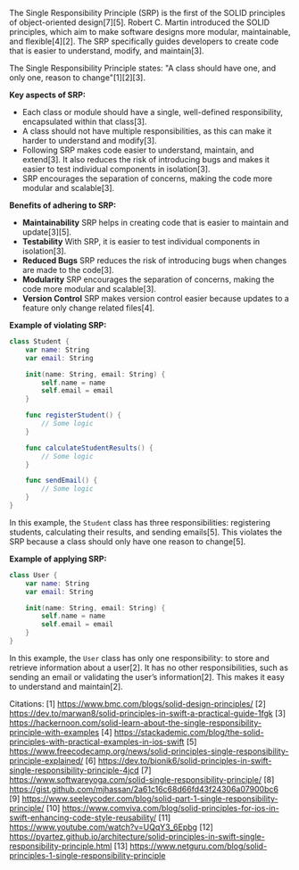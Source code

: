 The Single Responsibility Principle (SRP) is the first of the SOLID principles of object-oriented design[7][5]. Robert C. Martin introduced the SOLID principles, which aim to make software designs more modular, maintainable, and flexible[4][2]. The SRP specifically guides developers to create code that is easier to understand, modify, and maintain[3].

The Single Responsibility Principle states: "A class should have one, and only one, reason to change"[1][2][3].

**Key aspects of SRP:**
*   Each class or module should have a single, well-defined responsibility, encapsulated within that class[3].
*   A class should not have multiple responsibilities, as this can make it harder to understand and modify[3].
*   Following SRP makes code easier to understand, maintain, and extend[3]. It also reduces the risk of introducing bugs and makes it easier to test individual components in isolation[3].
*   SRP encourages the separation of concerns, making the code more modular and scalable[3].

**Benefits of adhering to SRP:**
*   **Maintainability** SRP helps in creating code that is easier to maintain and update[3][5].
*   **Testability** With SRP, it is easier to test individual components in isolation[3].
*   **Reduced Bugs** SRP reduces the risk of introducing bugs when changes are made to the code[3].
*   **Modularity** SRP encourages the separation of concerns, making the code more modular and scalable[3].
*   **Version Control** SRP makes version control easier because updates to a feature only change related files[4].

**Example of violating SRP:**

```swift
class Student {
    var name: String
    var email: String

    init(name: String, email: String) {
        self.name = name
        self.email = email
    }

    func registerStudent() {
        // Some logic
    }

    func calculateStudentResults() {
        // Some logic
    }

    func sendEmail() {
        // Some logic
    }
}
```

In this example, the `Student` class has three responsibilities: registering students, calculating their results, and sending emails[5]. This violates the SRP because a class should only have one reason to change[5].

**Example of applying SRP:**

```swift
class User {
    var name: String
    var email: String

    init(name: String, email: String) {
        self.name = name
        self.email = email
    }
}
```

In this example, the `User` class has only one responsibility: to store and retrieve information about a user[2]. It has no other responsibilities, such as sending an email or validating the user’s information[2]. This makes it easy to understand and maintain[2].

Citations:
[1] https://www.bmc.com/blogs/solid-design-principles/
[2] https://dev.to/marwan8/solid-principles-in-swift-a-practical-guide-1fgk
[3] https://hackernoon.com/solid-learn-about-the-single-responsibility-principle-with-examples
[4] https://stackademic.com/blog/the-solid-principles-with-practical-examples-in-ios-swift
[5] https://www.freecodecamp.org/news/solid-principles-single-responsibility-principle-explained/
[6] https://dev.to/bionik6/solid-principles-in-swift-single-responsibility-principle-4jcd
[7] https://www.softwareyoga.com/solid-single-responsibility-principle/
[8] https://gist.github.com/mjhassan/2a61c16c68d66fd43f24306a07900bc6
[9] https://www.seeleycoder.com/blog/solid-part-1-single-responsibility-principle/
[10] https://www.comviva.com/blog/solid-principles-for-ios-in-swift-enhancing-code-style-reusability/
[11] https://www.youtube.com/watch?v=UQqY3_6Epbg
[12] https://pyartez.github.io/architecture/solid-principles-in-swift-single-responsibility-principle.html
[13] https://www.netguru.com/blog/solid-principles-1-single-responsibility-principle
